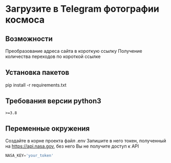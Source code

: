 # Загрузите в Telegram фотографии космоса
## Возможности
Преобразование адреса сайта в короткую ссылку
Получение количества переходов по короткой ссылке
## Установка пакетов
pip install -r requirements.txt
## Требования версии python3
```
>=3.8
```
## Переменные окружения
Создайте в корне проекта файл .env
Запишите в него токен, полученный на https://api.nasa.gov, без него Вы не получите доступ к API
```python
NASA_KEY='your_token'
```